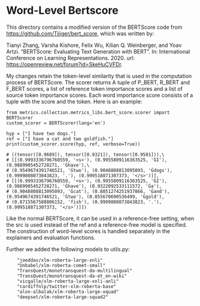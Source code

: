 # Word-Level Bertscore
This directory contains a modified version of the BERTScore code from https://github.com/Tiiiger/bert_score, which was written by:

Tianyi Zhang, Varsha Kishore, Felix Wu, Kilian Q. Weinberger, and Yoav Artzi. “BERTScore: Evaluating
Text Generation with BERT”. In: International Conference on Learning Representations. 2020. url:
https://openreview.net/forum?id=SkeHuCVFDr.

My changes retain the token-level similarity that is used in the computation process of BERTScore. The scorer returns
A tuple of P_BERT, R_BERT and F_BERT scores, a list of reference token importance scores and a list of source token importance 
scores. Each word importance score consists of a tuple with the score and the token. Here is an example:
```
from metrics.collection.metrics_libs.bert_score.scorer import BERTScorer
custom_scorer = BERTScorer(lang='en')

hyp = ["I have two dogs."]
ref = ["I have a cat and two goldfish."]
print(custom_scorer.score(hyp, ref, verbose=True))

# ((tensor([0.9689]), tensor([0.9321]), tensor([0.9501])),\
# [[(0.9993336796760559, '<s>'), (0.9955809116363525, 'ĠI'), (0.9889905452728271, 'Ġhave'),\
# (0.9549674391746521, 'Ġtwo'), (0.9048808813095093, 'Ġdogs'), (0.9999808073043823, '.'), (0.999518871307373, '</s>')]], 
# [[(0.9993336796760559, '<s>'), (0.9955809116363525, 'ĠI'), (0.9889905452728271, 'Ġhave'), (0.9322092533111572, 'Ġa'), 
# (0.9048808813095093, 'Ġcat'), (0.8851274251937866, 'Ġand'), (0.9549674391746521, 'Ġtwo'), (0.855670690536499, 'Ġgold'), 
# (0.8715567588806152, 'fish'), (0.9999808073043823, '.'), (0.999518871307373, '</s>')]])
```

Like the normal BERTScore, it can be used in a reference-free setting, when the src is used instead of the ref and a reference-free
model is specified. The construction of word-level scores is handled separately in the explainers and evaluation functions.

Further we added the following models to utils.py:
```
    "joeddav/xlm-roberta-large-xnli"
    "Unbabel/xlm-roberta-comet-small"
    "TransQuest/monotransquest-da-multilingual" 
    "TransQuest/monotransquest-da-et_en-wiki"
    "vicgalle/xlm-roberta-large-xnli-anli"
    "cardiffnlp/twitter-xlm-roberta-base"
    "alon-albalak/xlm-roberta-large-xquad"
    "deepset/xlm-roberta-large-squad2"
```

 